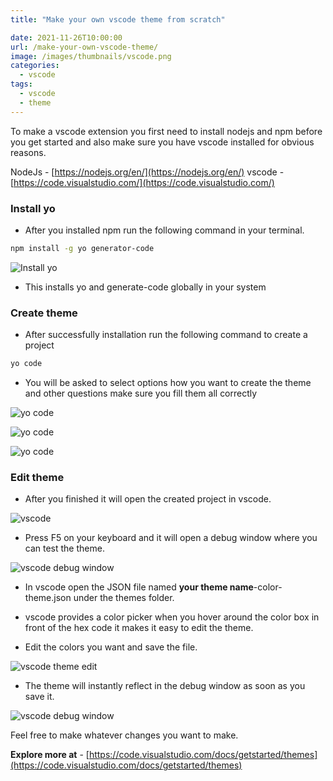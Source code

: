 ```yaml
---
title: "Make your own vscode theme from scratch"

date: 2021-11-26T10:00:00
url: /make-your-own-vscode-theme/
image: /images/thumbnails/vscode.png
categories:
  - vscode
tags:
  - vscode
  - theme
---
```


To make a vscode extension you first need to install nodejs and npm before you get started and also make sure you have vscode installed for obvious reasons.

NodeJs - [https://nodejs.org/en/](https://nodejs.org/en/)
vscode - [https://code.visualstudio.com/](https://code.visualstudio.com/)

### Install yo

- After you installed npm run the following command in your terminal.

```sh
npm install -g yo generator-code
```

![Install yo](/images/2021/make-your-own-vscode-theme/install-yo.png)

- This installs yo and generate-code globally in your system

### Create theme

- After successfully installation run the following command to create a project

```sh
yo code
```

- You will be asked to select options how you want to create the theme and other questions make sure you fill them all correctly

![yo code](/images/2021/make-your-own-vscode-theme/yo-code-color-theme.png)

![yo code](/images/2021/make-your-own-vscode-theme/yo-code-theme-create-type.png)

![yo code](/images/2021/make-your-own-vscode-theme/yo-code-finish.png)

### Edit theme

- After you finished it will open the created project in vscode.

![vscode](/images/2021/make-your-own-vscode-theme/theme-folder.png)

- Press F5 on your keyboard and it will open a debug window where you can test the theme.

![vscode debug window](/images/2021/make-your-own-vscode-theme/debug-window-no-theme.png)

- In vscode open the JSON file named **your theme name**-color-theme.json under the themes folder.

- vscode provides a color picker when you hover around the color box in front of the hex code it makes it easy to edit the theme.

- Edit the colors you want and save the file.

![vscode theme edit](/images/2021/make-your-own-vscode-theme/theme-code.png)

- The theme will instantly reflect in the debug window as soon as you save it.

![vscode debug window](/images/2021/make-your-own-vscode-theme/debug-window-theme.png)

Feel free to make whatever changes you want to make.

**Explore more at** - [https://code.visualstudio.com/docs/getstarted/themes](https://code.visualstudio.com/docs/getstarted/themes)
